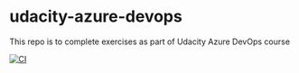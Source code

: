 # udacity-azure-devops
This repo is to complete exercises as part of Udacity Azure DevOps course

[![CI](https://github.com/Aditi2806/udacity-azure-devops/actions/workflows/main.yml/badge.svg)](https://github.com/Aditi2806/udacity-azure-devops/actions/workflows/main.yml)
